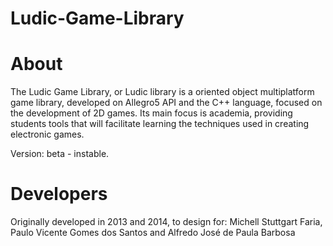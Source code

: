 Ludic-Game-Library
==================

About
==================

The Ludic Game Library, or Ludic library is a oriented object multiplatform game library, 
developed on Allegro5 API and the C++ language, focused on the development of 2D games. 
Its main focus is academia, providing students tools that will facilitate learning the 
techniques used in creating electronic games.

Version: beta - instable. 

Developers
==================

Originally developed in 2013 and 2014, to design for: Michell Stuttgart Faria, Paulo Vicente Gomes dos Santos and Alfredo José de Paula Barbosa 

